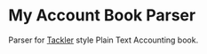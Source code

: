 # My Account Book Parser

Parser for [Tackler](https://tackler.e257.fi/) style Plain Text Accounting book.
